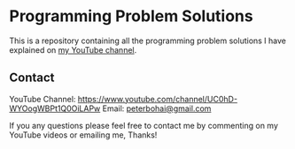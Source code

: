 # Programming Problem Solutions

This is a repository containing all the programming problem solutions I have explained on [my YouTube channel](https://www.youtube.com/channel/UC0hD-WYOogWBPt1Q0OiLAPw).


## Contact

YouTube Channel: https://www.youtube.com/channel/UC0hD-WYOogWBPt1Q0OiLAPw
Email: peterbohai@gmail.com

If you any questions please feel free to contact me by commenting on my YouTube videos or emailing me, Thanks!
